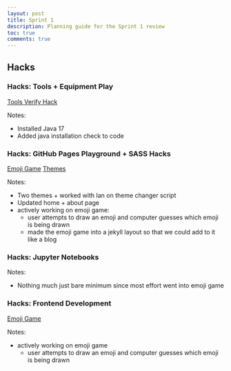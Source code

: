 ```yaml
---
layout: post
title: Sprint 1
description: Planning guide for the Sprint 1 review
toc: true
comments: true
---
```


## Hacks

### Hacks: Tools + Equipment Play

[Tools Verify Hack]( {{site.baseurl}}//collaboration/2024/08/22/verify-tools.html )

Notes:
- Installed Java 17
- Added java installation check to code

### Hacks: GitHub Pages Playground + SASS Hacks

[Emoji Game](/emojiGame)
[Themes]( {{site.baseurl}}//collaboration/2024/09/09/verify-theme.html )

Notes:
- Two themes + worked with Ian on theme changer script
- Updated home + about page
- actively working on emoji game:
  - user attempts to draw an emoji and computer guesses which emoji is being drawn
  - made the emoji game into a jekyll layout so that we could add to it like a blog

### Hacks: Jupyter Notebooks

Notes:
- Nothing much just bare minimum since most effort went into emoji game 

### Hacks: Frontend Development

[Emoji Game](/emojiGame)

Notes:
- actively working on emoji game 
  - user attempts to draw an emoji and computer guesses which emoji is being drawn

